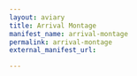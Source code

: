 ```yaml
---
layout: aviary
title: Arrival Montage
manifest_name: arrival-montage
permalink: arrival-montage
external_manifest_url: 

---
```

<!-- Add an essay or interpretive material below this line,
using HTML or markdown.  Do not modify this file above this line -->
